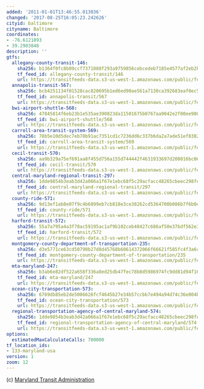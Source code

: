 ```yaml
---
added: '2011-01-01T13:46:55.013036'
changed: '2017-08-25T16:05:23.242626'
cityid: baltimore
cityname: Baltimore
coordinates:
- -76.6121893
- 39.2903848
description: ''
gtfs:
  allegany-county-transit-146:
    sha256: b1364f0fc8b09ccf7371088f293a9759856cebcedeb7185e4577af2eb2ba1b57
    tf_feed_id: allegany-county-transit/146
    url: https://transitfeeds-data.s3-us-west-1.amazonaws.com/public/feeds/allegany-county-transit/146/20170313/gtfs.zip
  annapolis-transit-567:
    sha256: bcb4251134f01528cac820695b1ed6ed90ae561a7130ca392683eaf0ec5099d0
    tf_feed_id: annapolis-transit/567
    url: https://transitfeeds-data.s3-us-west-1.amazonaws.com/public/feeds/annapolis-transit/567/20170330/gtfs.zip
  bwi-airport-shuttle-568:
    sha256: 47845814f6eb23b1e535ae390823da11501675b0767aa9042e2f00ee98600767
    tf_feed_id: bwi-airport-shuttle/568
    url: https://transitfeeds-data.s3-us-west-1.amazonaws.com/public/feeds/bwi-airport-shuttle/568/20161206/gtfs.zip
  carroll-area-transit-system-569:
    sha256: 78b5e10d5dec7eb78b91ac7351cd1c7236dd6c337b6da2a7ade51ef83823a608
    tf_feed_id: carroll-area-transit-system/569
    url: https://transitfeeds-data.s3-us-west-1.amazonaws.com/public/feeds/carroll-area-transit-system/569/20161227/gtfs.zip
  cecil-transit-570:
    sha256: aa9b329a75ef691aa8f455d756a155d744442f4631933697d200016bc069b009
    tf_feed_id: cecil-transit/570
    url: https://transitfeeds-data.s3-us-west-1.amazonaws.com/public/feeds/cecil-transit/570/20161221/gtfs.zip
  central-maryland-regional-transit-297:
    sha256: 1dde9854b3eab3d42a066a1f67e1ebc68f5c29acfacc48265cbeec298fee89a4
    tf_feed_id: central-maryland-regional-transit/297
    url: https://transitfeeds-data.s3-us-west-1.amazonaws.com/public/feeds/central-maryland-regional-transit/297/20170731/gtfs.zip
  county-ride-571:
    sha256: 9d13ef1ab8e07f9c4b6899eb7cb818e3ce38262cd5364700b086b7f6b0e15262
    tf_feed_id: county-ride/571
    url: https://transitfeeds-data.s3-us-west-1.amazonaws.com/public/feeds/county-ride/571/20161221/gtfs.zip
  harford-transit-572:
    sha256: 55a7a795a4a3f78ac59195ac1af9b102ceb48427c686af50e37bdf562e3f8cfb
    tf_feed_id: harford-transit/572
    url: https://transitfeeds-data.s3-us-west-1.amazonaws.com/public/feeds/harford-transit/572/20161209/gtfs.zip
  montgomery-county-department-of-transportation-235:
    sha256: d3e5771ce63cd50790b27d8d45768b60614372066f66621f585fc4f3a6c2f3e2
    tf_feed_id: montgomery-county-department-of-transportation/235
    url: https://transitfeeds-data.s3-us-west-1.amazonaws.com/public/feeds/montgomery-county-department-of-transportation/235/20170822/gtfs.zip
  mta-maryland-247:
    sha256: b3ab6e82df522a658f336a8ed25db47fec78b8d5986974fc9dd81d94f1612c57
    tf_feed_id: mta-maryland/247
    url: https://transitfeeds-data.s3-us-west-1.amazonaws.com/public/feeds/mta-maryland/247/20170815/gtfs.zip
  ocean-city-transportation-573:
    sha256: 6769db85eb2de5006626fcf4645b27e34b57ccbb7e494a94d74c36e004b7575b
    tf_feed_id: ocean-city-transportation/573
    url: https://transitfeeds-data.s3-us-west-1.amazonaws.com/public/feeds/ocean-city-transportation/573/20170721/gtfs.zip
  regional-transportation-agency-of-central-maryland-574:
    sha256: 1dde9854b3eab3d42a066a1f67e1ebc68f5c29acfacc48265cbeec298fee89a4
    tf_feed_id: regional-transportation-agency-of-central-maryland/574
    url: https://transitfeeds-data.s3-us-west-1.amazonaws.com/public/feeds/regional-transportation-agency-of-central-maryland/574/20170726/gtfs.zip
options:
  estimatedMaxCalculateCalls: 700000
tf_location_ids:
- 133-maryland-usa
version: 1
zoom: 12
---
```


(c) [Maryland Transit Administration](http://mta.maryland.gov/)
